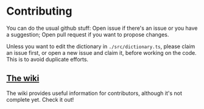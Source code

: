 # Contributing

You can do the usual github stuff: Open issue if there's an issue or you have a suggestion; Open pull request if you want to propose changes.

Unless you want to edit the dictionary in `./src/dictionary.ts`, please claim an issue first, or open a new issue and claim it, before working on the code. This is to avoid duplicate efforts.

## [The wiki](https://github.com/neverRare/ilo-token/wiki)

The wiki provides useful information for contributors, although it's not complete yet. Check it out!
